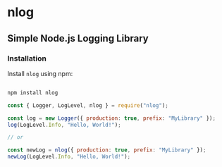 <h1>nlog</h1>

<h2>Simple Node.js Logging Library</h2>

<h3>Installation</h3>

<p>Install <code>nlog</code> using npm:</p>

```bash

npm install nlog

```

```js
const { Logger, LogLevel, nlog } = require("nlog");

const log = new Logger({ production: true, prefix: "MyLibrary" });
log(LogLevel.Info, "Hello, World!");

// or

const newLog = nlog({ production: true, prefix: "MyLibrary" });
newLog(LogLevel.Info, "Hello, World!");
```

